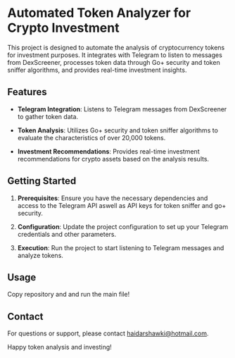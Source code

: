 # Automated Token Analyzer for Crypto Investment

This project is designed to automate the analysis of cryptocurrency tokens for investment purposes. It integrates with Telegram to listen to messages from DexScreener, processes token data through Go+ security and token sniffer algorithms, and provides real-time investment insights.

## Features

- **Telegram Integration**: Listens to Telegram messages from DexScreener to gather token data.

- **Token Analysis**: Utilizes Go+ security and token sniffer algorithms to evaluate the characteristics of over 20,000 tokens.

- **Investment Recommendations**: Provides real-time investment recommendations for crypto assets based on the analysis results.

## Getting Started

1. **Prerequisites**: Ensure you have the necessary dependencies and access to the Telegram API aswell as API keys for token sniffer and go+ security.

2. **Configuration**: Update the project configuration to set up your Telegram credentials and other parameters.

3. **Execution**: Run the project to start listening to Telegram messages and analyze tokens.

## Usage

Copy repository and and run the main file!


## Contact

For questions or support, please contact haidarshawki@hotmail.com.

Happy token analysis and investing!
